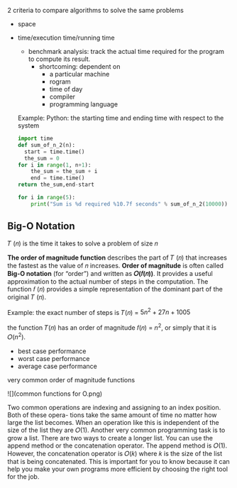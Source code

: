 2 criteria to compare algorithms to solve the same problems

* space
* time/execution time/running time

	* benchmark analysis: track the actual time required for the program to compute its result.
		* shortcoming: dependent on 
			* a particular machine
			* rogram
			* time of day
			* compiler
			* programming language
	
	Example:  Python: the starting time and ending time with respect to the system
	
	```python
	import time
	def sum_of_n_2(n):
	  start = time.time()
	  the_sum = 0
  	for i in range(1, n+1):
    	the_sum = the_sum + i
  		end = time.time()
  	return the_sum,end-start
  	
  	for i in range(5):
     	print("Sum is %d required %10.7f seconds" % sum_of_n_2(10000))
	
	```
	
## Big-O Notation

𝑇 (𝑛) is the time it takes to solve a problem of size 𝑛
	
**The order of magnitude function** describes the part of 𝑇 (𝑛) that increases the fastest as the value of 𝑛 increases. **Order of magnitude** is often called **Big-O notation** (for “order”) and written as **𝑂(𝑓(𝑛))**. It provides a useful approximation to the actual number of steps in the computation. The function 𝑓 (𝑛) provides a simple representation of the dominant part of the original 𝑇 (𝑛).
	
Example: the exact number of steps is 𝑇(𝑛) = $5n^2+27n+1005$

the function 𝑇(𝑛) has an order of magnitude 𝑓(𝑛) = $n^2$, or simply that it is 𝑂($n^2$).

* best case performance
* worst case performance
* average case performance

very common order of magnitude functions

![](common functions for O.png)







Two common operations are indexing and assigning to an index position. Both of these opera- tions take the same amount of time no matter how large the list becomes. When an operation like this is independent of the size of the list they are 𝑂(1).
Another very common programming task is to grow a list. There are two ways to create a longer list. You can use the append method or the concatenation operator. The append method is 𝑂(1). However, the concatenation operator is 𝑂(𝑘) where 𝑘 is the size of the list that is being concatenated. This is important for you to know because it can help you make your own programs more efficient by choosing the right tool for the job.
